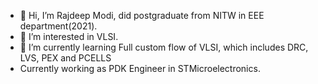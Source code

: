 - 👋 Hi, I’m Rajdeep Modi, did postgraduate from NITW in EEE department(2021).
- 👀 I’m interested in VLSI.
- 🌱 I’m currently learning Full custom flow of VLSI, which includes DRC, LVS, PEX and PCELLS
- Currently working as PDK Engineer in STMicroelectronics.

<!---
rajrajdeep/rajrajdeep is a ✨ special ✨ repository because its `README.md` (this file) appears on your GitHub profile.
You can click the Preview link to take a look at your changes.
--->
